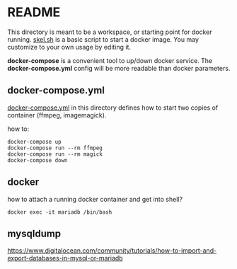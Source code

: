 README
======

This directory is meant to be a workspace, or starting point for docker running. [skel.sh](./skel.sh) is a basic script to start a docker image. You may customize to your own usage by editing it.

__docker-compose__ is a convenient tool to up/down docker service. The __docker-compose.yml__ config will be more readable than docker parameters.


## docker-compose.yml

[docker-compose.yml](./docker-compose.yml) in this directory defines how to start two copies of container (ffmpeg, imagemagick).

how to:
```
docker-compose up
docker-compose run --rm ffmpeg
docker-compose run --rm magick
docker-compose down
```

## docker

how to attach a running docker container and get into shell?
```
docker exec -it mariadb /bin/bash
```

## mysqldump

https://www.digitalocean.com/community/tutorials/how-to-import-and-export-databases-in-mysql-or-mariadb
